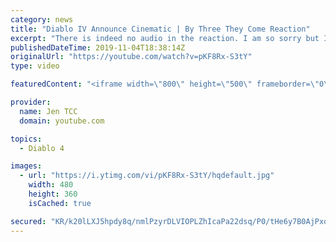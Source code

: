 ```yaml
---
category: news
title: "Diablo IV Announce Cinematic | By Three They Come Reaction"
excerpt: "There is indeed no audio in the reaction. I am so sorry but I have tried my best to salvage what I could. Check out the original video! Diablo IV Announce ..."
publishedDateTime: 2019-11-04T18:38:14Z
originalUrl: "https://youtube.com/watch?v=pKF8Rx-S3tY"
type: video

featuredContent: "<iframe width=\"800\" height=\"500\" frameborder=\"0\" src=\"https://www.youtube.com/embed/pKF8Rx-S3tY\" allow=\"accelerometer; autoplay; encrypted-media; gyroscope; picture-in-picture\" allowfullscreen></iframe>"

provider:
  name: Jen TCC
  domain: youtube.com

topics:
  - Diablo 4

images:
  - url: "https://i.ytimg.com/vi/pKF8Rx-S3tY/hqdefault.jpg"
    width: 480
    height: 360
    isCached: true

secured: "KR/k20lLXJ5hpdy8q/nmlPzyrDLVIOPLZhIcaPa22dsq/P0/tHe6y7B0AjPxod7L+19bdvl2mdZzVc6P7b/0FscSGlED0pUdR5rVKr3EAunbiylEoGJEHc6S6/CwAhxFz/Dh6Ur2lDKor/MshsZx4ZfXNzuAR2WNXcwTr/7LTWgBvxiYpTpPiNPgrAqoZ2evOFRkbr/hm3vjK/LQxUUoo1BoWmt5Y0yXVE9xoQ81JicfEmpf7FVlXwZE+K1HMJnhdZv7fT/g0FtnmaQxbKAVpubzw2WJZMWizHOM5mgvm6b6WE8ML/zmhGSxB30udQ3JDRKE/AmDf4C6PPyjzUBW0jD5gi0DwYDd+Q2lNXu6/nQ+i3FXa4mSzEFeHHqN4akwb0ZXM3rxAYynDieM0HEDVwCYQpuiXl2HTxWuiN9Lkq0K2hV23km2u7m1RuQN2VJH;KNNH7UrdHqYmTa26R4s4KA=="
---
```



